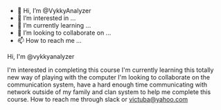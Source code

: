 - 👋 Hi, I’m @VykkyAnalyzer
- 👀 I’m interested in ...
- 🌱 I’m currently learning ...
- 💞️ I’m looking to collaborate on ...
- 📫 How to reach me ...

<!---
VykkyAnalyzer/VykkyAnalyzer is a ✨ special ✨ repository because its `README.md` (this file) appears on your GitHub profile.
You can click the Preview link to take a look at your changes.
--->Hi, I'm @vykkyanalyzer
I'm interested in completing this course
I'm currently learning this totally new way of playing with the computer
I'm looking to collaborate on the communication system, have a hard enough time communicating with network outside of my family and clan system to help me complete this course.
How to reach me through slack or victuba@yahoo.com
